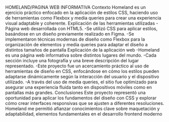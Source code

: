 HOMELAND/PAGINA WEB INFORMATIVA
Contexto
Homeland es un ejercicio práctico enfocado en la aplicación de estilos CSS, haciendo uso de herramientas como Flexbox y media queries para crear una experiencia visual adaptable y coherente.
Explicación de las herramientas utilizadas
-Página web desarrollada con HTML5.
-Se utilizó CSS para aplicar estilos, basándose en un diseño previamente realizado en Figma.
-Se implementaron técnicas modernas de diseño como Flexbox para la organización de elementos y media queries para adaptar el diseño a distintos tamaños de pantalla
Explicación de la aplicación web
-Homeland es una página web informativa sobre distintos lugares del mundo.
-Cada sección incluye una fotografía y una breve descripción del lugar representado.
-Este proyecto fue un acercamiento práctico al uso de herramientas de diseño en CSS, enfocándose en cómo los estilos pueden adaptarse dinámicamente según la interacción del usuario y el dispositivo utilizado.
-A través del uso de media queries, el sitio fue optimizado para asegurar una experiencia fluida tanto en dispositivos móviles como en pantallas más grandes.
Conclusiones
Este proyecto representó una oportunidad para aplicar los fundamentos del diseño con CSS y explorar cómo crear interfaces responsivas que se ajusten a diferentes resoluciones. Homeland me permitió afianzar conocimientos clave sobre maquetación y adaptabilidad, elementos fundamentales en el desarrollo frontend moderno

